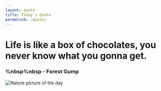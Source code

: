```yaml
---
layout: quote
title: Today's Quote
permalink: /quote/
---
```


# Life is like a box of chocolates, you never know what you gonna get.

### %nbsp%nbsp - Forest Gump

<img src="http://www.naturepicoftheday.com/npods/2021/february/winterscape_800w.jpg" alt="Nature picture of the day">